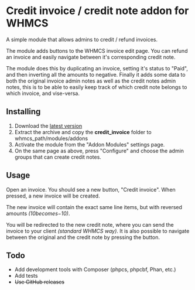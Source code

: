 # Credit invoice / credit note addon for WHMCS

A simple module that allows admins to credit / refund invoices.

The module adds buttons to the WHMCS invoice edit page. You can refund an invoice
and easily navigate between it's corresponding credit note.

The module does this by duplicating an invoice, setting it's status to "Paid",
and then inverting all the amounts to negative. Finally it adds some data to both
the original invoice admin notes as well as the credit notes admin notes, this is
to be able to easily keep track of which credit note belongs to which invoice, and vise-versa.

## Installing

1. Download the [latest version](https://github.com/Onlineforce/whmcs-credit-invoice/releases/latest)
2. Extract the archive and copy the __credit_invoice__ folder to whmcs_path/modules/addons
3. Activate the module from the "Addon Modules" settings page.
4. On the same page as above, press "Configure" and choose the admin groups that can create credit notes.

## Usage

Open an invoice. You should see a new button, "Credit invoice". When pressed, a new invoice will be created.

The new invoice will contain the exact same line items, but with reversed amounts _($10 becomes -$10)_.

You will be redirected to the new credit note, where you can send the invoice to your client _(standard WHMCS way)_. It is also possible to navigate between the original and the credit note by pressing the button.

## Todo

* Add development tools with Composer (phpcs, phpcbf, Phan, etc.)
* Add tests
* ~~Use GitHub releases~~
